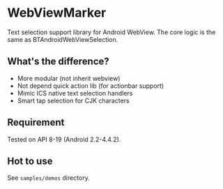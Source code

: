 WebViewMarker
=============

Text selection support library for Android WebView. The core logic is the same as BTAndroidWebViewSelection.

## What's the difference?
- More modular (not inherit webview)
- Not depend quick action lib (for actionbar support)
- Mimic ICS native text selection handlers
- Smart tap selection for CJK characters

## Requirement
Tested on API 8-19 (Android 2.2-4.4.2).

## Hot to use
See `samples/demos` directory.
